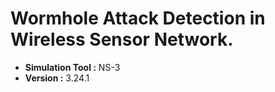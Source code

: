 # Wormhole Attack Detection in Wireless Sensor Network.

* **Simulation Tool :** NS-3 
* **Version :** 3.24.1
